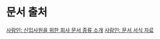 # 문서 출처
[사람인: 신입사원을 위한 회사 문서 종류 소개](https://www.jobkorea.co.kr/goodjob/docs/etc?schCtgr=0&schTxt=%EB%B3%B4%EA%B3%A0%EC%84%9C&Section=GoodJob&schOrder=1&schFile=0&Page=1)
[사람인: 문서 서식 자료](https://www.jobkorea.co.kr/goodjob/tip/view?News_No=19012)
